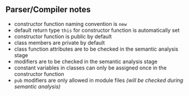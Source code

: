 ## Parser/Compiler notes
- constructor function naming convention is `new`
- default return type `this` for constructor function is automatically set
- constructor function is public by default
- class members are private by default
- class function attributes are to be checked in the semantic analysis stage
- modifiers are to be checked in the semantic analysis stage
- constant variables in classes can only be assigned once in the constructor function
- `pub` modifiers are only allowed in module files *(will be checked during semantic analysis)*